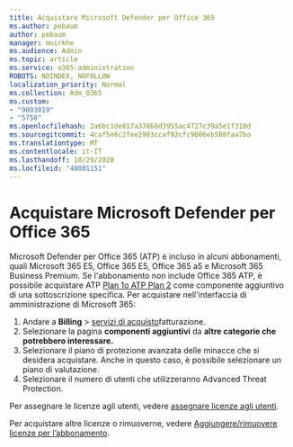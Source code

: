 ```yaml
---
title: Acquistare Microsoft Defender per Office 365
ms.author: pebaum
author: pebaum
manager: mnirkhe
ms.audience: Admin
ms.topic: article
ms.service: o365-administration
ROBOTS: NOINDEX, NOFOLLOW
localization_priority: Normal
ms.collection: Adm_O365
ms.custom:
- "9003019"
- "5758"
ms.openlocfilehash: 2a6bc1de817a37868d3955ac4727c39a5e1f318d
ms.sourcegitcommit: 4caf5e6c2fee2903ccaf92cfc9006eb580faa7ba
ms.translationtype: MT
ms.contentlocale: it-IT
ms.lasthandoff: 10/29/2020
ms.locfileid: "48801151"
---
```

# <a name="purchase-microsoft-defender-for-office-365"></a>Acquistare Microsoft Defender per Office 365

Microsoft Defender per Office 365 (ATP) è incluso in alcuni abbonamenti, quali Microsoft 365 E5, Office 365 E5, Office 365 a5 e Microsoft 365 Business Premium. Se l'abbonamento non include Office 365 ATP, è possibile acquistare ATP [Plan 1o ATP Plan 2](https:/www.microsoft.com/microsoft-365/exchange/advance-threat-protection?market=um#office-ProductsCompare-785zwzq) come componente aggiuntivo di una sottoscrizione specifica. Per acquistare nell'interfaccia di amministrazione di Microsoft 365:

1. Andare a **Billing**   >   [servizi di acquisto](https://go.microsoft.com/fwlink/p/?linkid=868433)fatturazione.
2. Selezionare la pagina **componenti aggiuntivi**  da **altre categorie che potrebbero interessare.**
3. Selezionare il piano di protezione avanzata delle minacce che si desidera acquistare. Anche in questo caso, è possibile selezionare un piano di valutazione.
4. Selezionare il numero di utenti che utilizzeranno Advanced Threat Protection.

Per assegnare le licenze agli utenti, vedere [assegnare licenze agli utenti](https://docs.microsoft.com/microsoft-365/admin/manage/assign-licenses-to-users?view=o365-worldwide).

Per acquistare altre licenze o rimuoverne, vedere [Aggiungere/rimuovere licenze per l’abbonamento](https://docs.microsoft.com/microsoft-365/commerce/licenses/buy-licenses?view=o365-worldwide#add-or-remove-licenses-for-your-business-subscription).